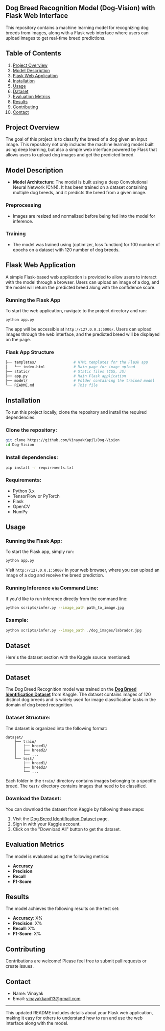## Dog Breed Recognition Model (Dog-Vision) with Flask Web Interface

This repository contains a machine learning model for recognizing dog breeds from images, along with a Flask web interface where users can upload images to get real-time breed predictions.

## Table of Contents
1. [Project Overview](#project-overview)
2. [Model Description](#model-description)
3. [Flask Web Application](#flask-web-application)
4. [Installation](#installation)
5. [Usage](#usage)
6. [Dataset](#dataset)
7. [Evaluation Metrics](#evaluation-metrics)
8. [Results](#results)
9. [Contributing](#contributing)
10. [Contact](#contact)

## Project Overview

The goal of this project is to classify the breed of a dog given an input image. This repository not only includes the machine learning model built using deep learning, but also a simple web interface powered by Flask that allows users to upload dog images and get the predicted breed.

## Model Description

- **Model Architecture**: The model is built using a deep Convolutional Neural Network (CNN). It has been trained on a dataset containing multiple dog breeds, and it predicts the breed from a given image.
  
### Preprocessing
- Images are resized and normalized before being fed into the model for inference.
  
### Training
- The model was trained using [optimizer, loss function] for 100 number of epochs on a dataset with 120 number of dog breeds.

## Flask Web Application

A simple Flask-based web application is provided to allow users to interact with the model through a browser. Users can upload an image of a dog, and the model will return the predicted breed along with the confidence score.

### Running the Flask App

To start the web application, navigate to the project directory and run:

```bash
python app.py
```

The app will be accessible at `http://127.0.0.1:5000/`. Users can upload images through the web interface, and the predicted breed will be displayed on the page.

### Flask App Structure

```bash
├── templates/                 # HTML templates for the Flask app
│   └── index.html             # Main page for image upload
├── static/                    # Static files (CSS, JS)
├── app.py                     # Main Flask application
├── model/                     # Folder containing the trained model
└── README.md                  # This file
```

## Installation

To run this project locally, clone the repository and install the required dependencies.

### Clone the repository:
```bash
git clone https://github.com/VinayakKapil/Dog-Vision
cd Dog-Vision
```

### Install dependencies:
```bash
pip install -r requirements.txt
```

### Requirements:
- Python 3.x
- TensorFlow or PyTorch
- Flask
- OpenCV
- NumPy

## Usage

### Running the Flask App:
To start the Flask app, simply run:
```bash
python app.py
```
Visit `http://127.0.0.1:5000/` in your web browser, where you can upload an image of a dog and receive the breed prediction.

### Running Inference via Command Line:
If you'd like to run inference directly from the command line:
```bash
python scripts/infer.py --image_path path_to_image.jpg
```

### Example:
```bash
python scripts/infer.py --image_path ./dog_images/labrador.jpg
```

## Dataset

Here's the dataset section with the Kaggle source mentioned:

---

## Dataset

The Dog Breed Recognition model was trained on the **[Dog Breed Identification Dataset](https://www.kaggle.com/c/dog-breed-identification)** from Kaggle. The dataset contains images of 120 distinct dog breeds and is widely used for image classification tasks in the domain of dog breed recognition.

### Dataset Structure:
The dataset is organized into the following format:

```
dataset/
    ├── train/
    │   ├── breed1/
    │   ├── breed2/
    │   └── ...
    └── test/
        ├── breed1/
        ├── breed2/
        └── ...
```

Each folder in the `train/` directory contains images belonging to a specific breed. The `test/` directory contains images that need to be classified.

### Download the Dataset:
You can download the dataset from Kaggle by following these steps:
1. Visit the [Dog Breed Identification Dataset](https://www.kaggle.com/c/dog-breed-identification) page.
2. Sign in with your Kaggle account.
3. Click on the "Download All" button to get the dataset.



## Evaluation Metrics

The model is evaluated using the following metrics:
- **Accuracy**
- **Precision**
- **Recall**
- **F1-Score**

## Results

The model achieves the following results on the test set:
- **Accuracy**: X%
- **Precision**: X%
- **Recall**: X%
- **F1-Score**: X%

## Contributing

Contributions are welcome! Please feel free to submit pull requests or create issues.



## Contact

- Name: Vinayak
- Email: vinayakkapil13@gmail.com

---

This updated README includes details about your Flask web application, making it easy for others to understand how to run and use the web interface along with the model.
